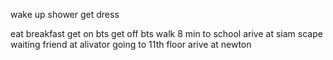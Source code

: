 wake up
shower
get dress

eat breakfast
get on bts
get off bts
walk 8 min  to school
arive at siam scape
waiting friend at alivator
going to 11th floor
arive at newton
